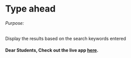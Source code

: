 # Type ahead

###### Purpose:
   Display the results based on the search keywords entered

#### Dear Students, Check out the live app [here]().
